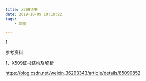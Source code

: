 ```yaml
---
title: x509证书
date: 2019-10-09 10:19:22
tags:		
	- 加密

---
```


1



参考资料

1、X509证书结构及解析

https://blog.csdn.net/weixin_36293343/article/details/85090852